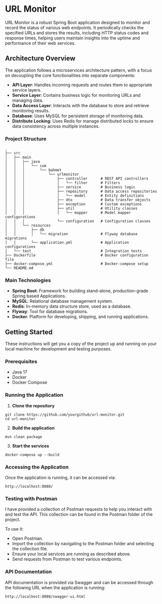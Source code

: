 # URL Monitor

URL Monitor is a robust Spring Boot application designed to monitor and record the status of various web endpoints. It periodically checks the specified URLs and stores the results, including HTTP status codes and response times, helping users maintain insights into the uptime and performance of their web services.

## Architecture Overview

The application follows a microservices architecture pattern, with a focus on decoupling the core functionalities into separate components:

- **API Layer**: Handles incoming requests and routes them to appropriate service layers.
- **Service Layer**: Contains business logic for monitoring URLs and managing data.
- **Data Access Layer**: Interacts with the database to store and retrieve monitoring results.
- **Database**: Uses MySQL for persistent storage of monitoring data.
- **Distribute Locking**: Uses Redis for manage distributed locks to ensure data consistency across multiple instances.

### Project Structure

```plaintext
.
├── src
│   ├── main
│   │   ├── java
│   │   │   └── com
│   │   │       └── bahmet
│   │   │           └── urlmonitor
│   │   │               ├── controller      # REST API controllers
│   │   │               │   └── filter      # Filters
│   │   │               ├── service         # Business logic
│   │   │               ├── repository      # Data access repositories
│   │   │               │   └── model       # Entity definitions
│   │   │               ├── dto             # Data transfer objects
│   │   │               ├── exception       # Custom exceptions
│   │   │               ├── util            # Utility classes
│   │   │               │   └── mapper      # Model mapper configurations
│   │   │               └── configuration   # Configuration classes
│   │   └── resources
│   │       ├── db
│   │       │   └── migration               # Flyway database migrations
│   │       └── application.yml             # Application configurations
│   └── test                                # Integration tests
├── Dockerfile                              # Docker configuration file
├── docker-compose.yml                      # Docker-compose setup
└── README.md
```

### Main Technologies
- **Spring Boot**: Framework for building stand-alone, production-grade Spring based Applications.
- **MySQL**: Relational database management system.
- **Redis**: In-memory data structure store, used as a database.
- **Flyway**: Tool for database migrations.
- **Docker**: Platform for developing, shipping, and running applications.

## Getting Started
These instructions will get you a copy of the project up and running on your local machine for development and testing purposes.

### Prerequisites
- Java 17
- Docker
- Docker Compose

### Running the Application

1. **Clone the repository**
```
git clone https://github.com/yourgithub/url-monitor.git
cd url-monitor
```

2. **Build the application**
```
mvn clean package
```

3. **Start the services**
```
docker-compose up --build
```

### Accessing the Application
Once the application is running, it can be accessed via:
```
http://localhost:8080/
```

### Testing with Postman
I have provided a collection of Postman requests to help you interact with and test the API. This collection can be found in the Postman folder of the project.

To use it:
- Open Postman.
- Import the collection by navigating to the Postman folder and selecting the collection file.
- Ensure your local services are running as described above.
- Send requests from Postman to test various endpoints.

### API Documentation
API documentation is provided via Swagger and can be accessed through the following URL when the application is running:
```
http://localhost:8080/swagger-ui.html
```
